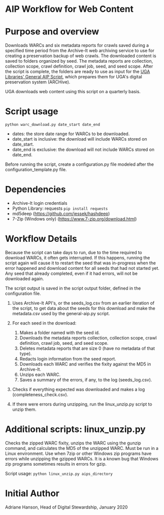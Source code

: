 # AIP Workflow for Web Content

# Purpose and overview
Downloads WARCs and six metadata reports for crawls saved during a specified time period 
from the Archive-It web archiving service to use for creating a preservation backup of web crawls.
The downloaded content is saved to folders organized by seed.
The metadata reports are collection, collection scope, crawl definition, crawl job, seed, and seed scope. 
After the script is complete, the folders are ready to use as input for the [UGA Libraries' General AIP Script](https://github.com/uga-libraries/general-aip), 
which prepares them for UGA's digital preservation system (ARCHive).

UGA downloads web content using this script on a quarterly basis.  

# Script usage
`python warc_download.py date_start date_end`

   * dates: the store date range for WARCs to be downloaded.
   * date_start is inclusive: the download will include WARCs stored on date_start.
   * date_end is exclusive: the download will not include WARCs stored on date_end.

Before running the script, create a configuration.py file modeled after the configuration_template.py file.

# Dependencies
* Archive-It login credentials
* Python Library: requests `pip install requests`
* md5deep (https://github.com/jessek/hashdeep)
* 7-Zip (Windows only) (https://www.7-zip.org/download.html)

# Workflow Details
Because the script can take days to run, due to the time required to download WARCs, it often gets interrupted. 
If this happens, running the script again will cause it to restart the seed that was in-progress when the error happened 
and download content for all seeds that had not started yet.
Any seed that already completed, even if it had errors, will not be downloaded again.

The script output is saved in the script output folder, defined in the configuration file.

1. Uses Archive-It API's, or the seeds_log.csv from an earlier iteration of the script, 
   to get data about the seeds for this download and make the metadata.csv used by the general-aip.py script. 
   

2. For each seed in the download:
   1. Makes a folder named with the seed id.
   2. Downloads the metadata reports collection, collection scope, crawl definition, crawl job, seed, and seed scope.
   3. Deletes metadata reports that are size 0 (have no metadata of that type).
   4. Redacts login information from the seed report.
   5. Downloads each WARC and verifies the fixity against the MD5 in Archive-It.
   6. Unzips each WARC.      
   7. Saves a summary of the errors, if any, to the log (seeds_log.csv).

   
3. Checks if everything expected was downloaded and makes a log (completeness_check.csv).


4. If there were errors during unzipping, run the linux_unzip.py script to unzip them.


# Additional scripts: linux_unzip.py
Checks the zipped WARC fixity, unzips the WARC using the gunzip command, and calculates the MD5 of the unzipped WARC.
Must be run in a Linux environment.
Use when 7zip or other Windows zip programs have errors while unzipping the gzipped WARCs.
It is a known bug that Windows zip programs sometimes results in errors for gzip.

Script usage: `python linux_unzip.py aips_directory`

# Initial Author
Adriane Hanson, Head of Digital Stewardship, January 2020
